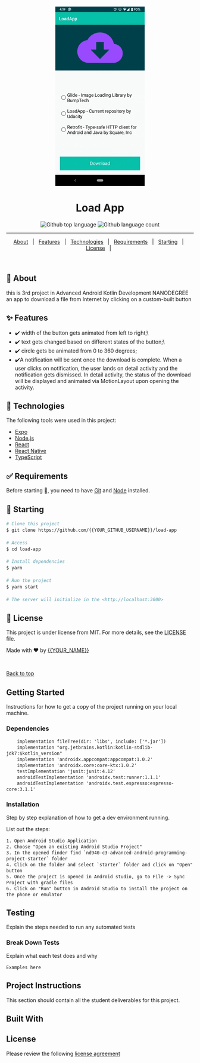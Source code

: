 <p align="center">
  <img src="/images/demo.gif" alt="Demo">
</p>

<h1 align="center">Load App</h1>


<p align="center">
  <img alt="Github top language" src="https://img.shields.io/github/languages/top/romanyn36/load-app?color=56BEB8">

  <img alt="Github language count" src="https://img.shields.io/github/languages/count/romanyn36/load-app?color=56BEB8">
  
<!-- 
  <img alt="Repository size" src="https://img.shields.io/github/repo-size/romanyn36/load-app?color=56BEB8"> -->

  <!-- <img alt="License" src="https://img.shields.io/github/license/romanyn36/load-app?color=56BEB8"> -->

  <!-- <img alt="Github issues" src="https://img.shields.io/github/issues/romanyn36/load-app?color=56BEB8" /> -->

  <!-- <img alt="Github forks" src="https://img.shields.io/github/forks/romanyn36/load-app?color=56BEB8" /> -->

  <!-- <img alt="Github stars" src="https://img.shields.io/github/stars/romanyn36/load-app?color=56BEB8" /> -->
</p>



<hr>

<p align="center">
  <a href="#dart-about">About</a> &#xa0; | &#xa0; 
  <a href="#sparkles-features">Features</a> &#xa0; | &#xa0;
  <a href="#rocket-technologies">Technologies</a> &#xa0; | &#xa0;
  <a href="#white_check_mark-requirements">Requirements</a> &#xa0; | &#xa0;
  <a href="#checkered_flag-starting">Starting</a> &#xa0; | &#xa0;
  <a href="#memo-license">License</a> &#xa0; | &#xa0;
  
</p>

<br>

## :dart: About ##

this is 3rd project in Advanced Android Kotlin Development NANODEGREE
an app to download a file from Internet by clicking on a custom-built button

## :sparkles: Features ##

- :heavy_check_mark: width of the button gets animated from left to right;\
- :heavy_check_mark: text gets changed based on different states of the button;\
- :heavy_check_mark: circle gets be animated from 0 to 360 degrees;
- :heavy_check_mark:A notification will be sent once the download is complete. When a user clicks on notification, the user lands on detail activity and the notification gets dismissed. In detail activity, the status of the download will be displayed and animated via MotionLayout upon opening the activity.
 




## :rocket: Technologies ##

The following tools were used in this project:

- [Expo](https://expo.io/)
- [Node.js](https://nodejs.org/en/)
- [React](https://pt-br.reactjs.org/)
- [React Native](https://reactnative.dev/)
- [TypeScript](https://www.typescriptlang.org/)

## :white_check_mark: Requirements ##

Before starting :checkered_flag:, you need to have [Git](https://git-scm.com) and [Node](https://nodejs.org/en/) installed.

## :checkered_flag: Starting ##

```bash
# Clone this project
$ git clone https://github.com/{{YOUR_GITHUB_USERNAME}}/load-app

# Access
$ cd load-app

# Install dependencies
$ yarn

# Run the project
$ yarn start

# The server will initialize in the <http://localhost:3000>
```

## :memo: License ##

This project is under license from MIT. For more details, see the [LICENSE](LICENSE.md) file.


Made with :heart: by <a href="https://github.com/{{YOUR_GITHUB_USERNAME}}" target="_blank">{{YOUR_NAME}}</a>

&#xa0;

<a href="#top">Back to top</a>



## Getting Started

Instructions for how to get a copy of the project running on your local machine.

### Dependencies

```
    implementation fileTree(dir: 'libs', include: ['*.jar'])
    implementation "org.jetbrains.kotlin:kotlin-stdlib-jdk7:$kotlin_version"
    implementation 'androidx.appcompat:appcompat:1.0.2'
    implementation 'androidx.core:core-ktx:1.0.2'
    testImplementation 'junit:junit:4.12'
    androidTestImplementation 'androidx.test:runner:1.1.1'
    androidTestImplementation 'androidx.test.espresso:espresso-core:3.1.1'
```

### Installation

Step by step explanation of how to get a dev environment running.

List out the steps:

```
1. Open Android Studio Application
2. Choose "Open an existing Android Studio Project"
3. In the opened finder find `nd940-c3-advanced-android-programming-project-starter` folder
4. Click on the folder and select `starter` folder and click on "Open" button
5. Once the project is opened in Android studio, go to File -> Sync Project with gradle files
6. Click on "Run" button in Android Studio to install the project on the phone or emulator
```

## Testing

Explain the steps needed to run any automated tests

### Break Down Tests

Explain what each test does and why

```
Examples here
```
## Project Instructions

This section should contain all the student deliverables for this project.

## Built With


## License
Please review the following [license agreement](https://bumptech.github.io/glide/dev/open-source-licenses.html)
